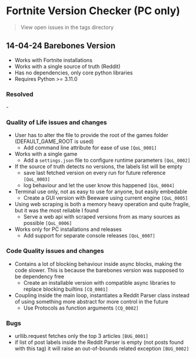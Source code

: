 # Fortnite Version Checker (PC only)

<!-- Badges Here -->

<!-- Project Description Here -->
> View open issues in the tags directory  

<!-- Project changelog append here -->
## 14-04-24 Barebones Version 
- Works with Fortnite installations
- Works with a single source of truth (Reddit)
- Has no dependencies, only core python libraries
- Requires Python >= 3.11.0 

### Resolved
\-

### Quality of Life issues and changes
- User has to alter the file to provide the root of the games folder (DEFAULT_GAME_ROOT is used)
  - Add command line attribute for ease of use `[QoL_0001]`
- Works with a single game
  - Add a `settings.json` file to configure runtime parameters `[QoL_0002]`
- If the source of truth detects no versions, the labels list will be empty
  - save last fetched version on every run for future reference `[QoL_0003]`
  - log behaviour and let the user know this happened `[QoL_0004]`
- Terminal use only, not as easy to use for anyone, but easily embedable
  - Create a GUI version with Beeware using current engine `[QoL_0005]`
- Using web scraping is both a memory heavy operation and quite fragile, but it was the most reliable I found
  - Serve a web api with scraped versions from as many sources as possible `[QoL_0006]`
- Works only for PC installations and releases
  - Add support for separate console releases `[QoL_0007]`

### Code Quality issues and changes
- Contains a lot of blocking behaviour inside async blocks, making the code slower. This is because the barebones version was supposed to be dependency free
  - Create an installable version with compatible async libraries to replace blocking builtins `[CQ_0001]`
- Coupling inside the main loop, instantiates a Reddit Parser class instead of using something more abstract for more control in the future
  - Use Protocols as function arguments `[CQ_0002]`  

### Bugs
- urllib.request fetches only the top 3 articles `[BUG_0001]`
- if list of post labels inside the Reddit Parser is empty (not posts found with this tag) it will raise an out-of-bounds related exception `[BUG_0002]`
<!-- EOF -->
